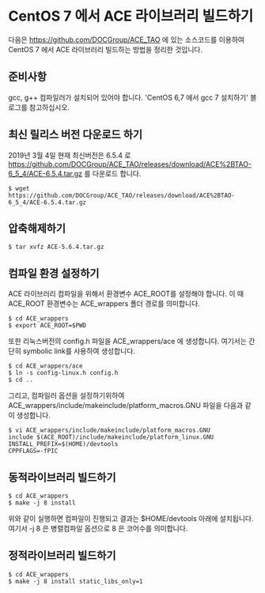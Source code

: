 # CentOS 7 에서 ACE 라이브러리 빌드하기
다음은 https://github.com/DOCGroup/ACE_TAO 에 있는 소스코드를 이용하여 CentOS 7 에서 ACE 라이브러리 빌드하는 방법을 정리한 것입니다.

## 준비사항
gcc, g++ 컴파일러가 설치되어 있어야 합니다. 'CentOS 6,7 에서 gcc 7 설치하기' 블로그를 참고하십시오.

## 최신 릴리스 버전 다운로드 하기
2019년 3월 4일 현재 최신버전은 6.5.4 로 https://github.com/DOCGroup/ACE_TAO/releases/download/ACE%2BTAO-6_5_4/ACE-6.5.4.tar.gz 를 다운로드 합니다.
```shell
$ wget https://github.com/DOCGroup/ACE_TAO/releases/download/ACE%2BTAO-6_5_4/ACE-6.5.4.tar.gz
```

## 압축해제하기
```shell
$ tar xvfz ACE-5.6.4.tar.gz
```

## 컴파일 환경 설정하기
ACE 라이브러리 컴파일을 위해서 환경변수 ACE_ROOT를 설정해야 합니다. 이 때 ACE_ROOT 환경변수는 ACE_wrappers 폴더 경로를 의미합니다.
```shell
$ cd ACE_wrappers
$ export ACE_ROOT=$PWD
```

또한 리눅스버전의 config.h 파일을 ACE_wrappers/ace 에 생성합니다. 여기서는 간단히 symbolic link를 사용하여 생성합니다.
```shell
$ cd ACE_wrappers/ace
$ ln -s config-linux.h config.h
$ cd ..
```

그리고, 컴파일러 옵션을 설정하기위하여 ACE_wrappers/include/makeinclude/platform_macros.GNU 파일을 다음과 같이 생성합니다.
```shell
$ vi ACE_wrappers/include/makeinclude/platform_macros.GNU
include $(ACE_ROOT)/include/makeinclude/platform_linux.GNU
INSTALL_PREFIX=$(HOME)/devtools
CPPFLAGS=-fPIC
```

## 동적라이브러리 빌드하기
```shell
$ cd ACE_wrappers
$ make -j 8 install
```
위와 같이 실행하면 컴파일이 진행되고 결과는 $HOME/devtools 아래에 설치됩니다.  여기서 -j 8 은 병렬컴파일 옵션으로 8 은 코어수를 의미합니다.

## 정적라이브러리 빌드하기
```shell
$ cd ACE_wrappers
$ make -j 8 install static_libs_only=1
```

